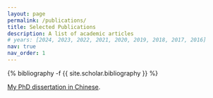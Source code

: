 ```yaml
---
layout: page
permalink: /publications/
title: Selected Publications
description: A list of academic articles
# years: [2024, 2023, 2022, 2021, 2020, 2019, 2018, 2017, 2016]
nav: true
nav_order: 1
---
```

<!-- _pages/publications.md -->
<div class="publications">

{% bibliography -f {{ site.scholar.bibliography }} %}

</div>

[My PhD dissertation in Chinese](/assets/pdf/Phd.pdf).
